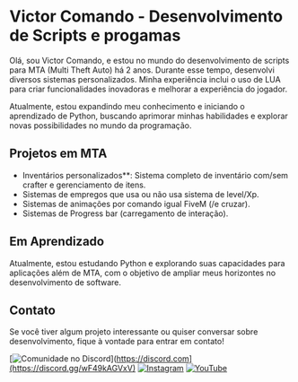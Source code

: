 # Victor Comando - Desenvolvimento de Scripts e progamas

Olá, sou Victor Comando, e estou no mundo do desenvolvimento de scripts para MTA (Multi Theft Auto) há 2 anos. Durante esse tempo, desenvolvi diversos sistemas personalizados. Minha experiência inclui o uso de LUA para criar funcionalidades inovadoras e melhorar a experiência do jogador.

Atualmente, estou expandindo meu conhecimento e iniciando o aprendizado de Python, buscando aprimorar minhas habilidades e explorar novas possibilidades no mundo da programação.

## Projetos em MTA

- Inventários personalizados**: Sistema completo de inventário com/sem crafter e gerenciamento de itens.
- Sistemas de empregos que usa ou não usa sistema de level/Xp.
- Sistemas de animações por comando igual FiveM (/e cruzar).
- Sistemas de Progress bar (carregamento de interação).

## Em Aprendizado

Atualmente, estou estudando Python e explorando suas capacidades para aplicações além de MTA, com o objetivo de ampliar meus horizontes no desenvolvimento de software.

## Contato

Se você tiver algum projeto interessante ou quiser conversar sobre desenvolvimento, fique à vontade para entrar em contato!

[![Comunidade no Discord](https://img.shields.io/badge/Comunidade%20no%20Discord-7289DA?style=for-the-badge&logo=discord)](https://discord.com](https://discord.gg/wF49kAGVxV)
[![Instagram](https://img.shields.io/badge/Instagram-E4405F?style=for-the-badge&logo=instagram)](https://instagram.com)
[![YouTube](https://img.shields.io/badge/YouTube-FF0000?style=for-the-badge&logo=youtube)](https://youtube.com)
